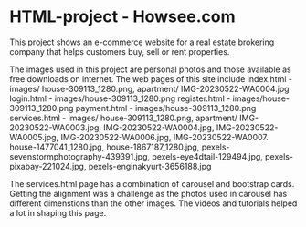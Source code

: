 # HTML-project - Howsee.com
This project shows an e-commerce website for a real estate brokering company that helps customers buy, sell or rent properties. 

The images used in this project are personal photos and those available as free downloads on internet.
The web pages of this site include
index.html - images/
                    house-309113_1280.png, 
                    apartment/
                          IMG-20230522-WA0004.jpg
login.html - images/house-309113_1280.png
register.html - images/house-309113_1280.png
payment.html - images/house-309113_1280.png
services.html - images/
                      house-309113_1280.png, 
                      apartment/
                          IMG-20230522-WA0003.jpg,
                          IMG-20230522-WA0004.jpg, 
                          IMG-20230522-WA0005.jpg, 
                          IMG-20230522-WA0006.jpg,
                          IMG-20230522-WA0007. 
                      house-1477041_1280.jpg,
                      house-1867187_1280.jpg,
                      pexels-sevenstormphotography-439391.jpg,
                      pexels-eye4dtail-129494.jpg,
                      pexels-pixabay-221024.jpg,
                      pexels-enginakyurt-3656188.jpg

The services.html page has a combination of carousel and bootstrap cards. Getting the alignment was a challenge as the photos used in carousel has different dimenstions than the other images. The videos and tutorials helped a lot in shaping this page. 
                
